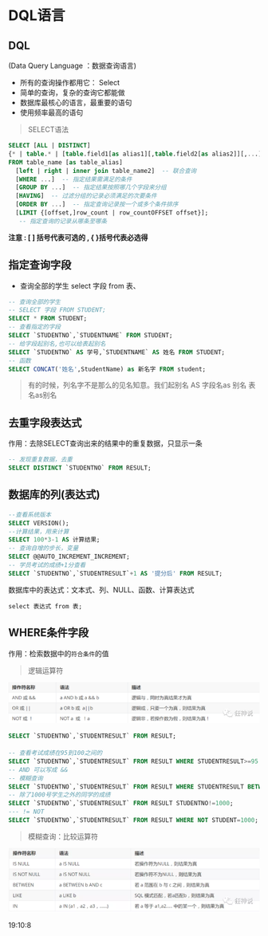 # DQL语言

## DQL

(Data Query Language ：数据查询语言)

- 所有的查询操作都用它： Select
- 简单的查询，复杂的查询它都能做
- 数据库最核心的语言，最重要的语句
- 使用频率最高的语句

> SELECT语法

```sql
SELECT [ALL | DISTINCT]
{* | table.* | [table.field1[as alias1][,table.field2[as alias2]][,...]]}
FROM table_name [as table_alias]
  [left | right | inner join table_name2]  -- 联合查询
  [WHERE ...]  -- 指定结果需满足的条件
  [GROUP BY ...]  -- 指定结果按照哪几个字段来分组
  [HAVING]  -- 过滤分组的记录必须满足的次要条件
  [ORDER BY ...]  -- 指定查询记录按一个或多个条件排序
  [LIMIT {[offset,]row_count | row_countOFFSET offset}];
   -- 指定查询的记录从哪条至哪条
```

**注意 : [ ] 括号代表可选的 , { }括号代表必选得**

## 指定查询字段

- 查询全部的学生 select 字段 from 表、

```sql
-- 查询全部的学生
-- SELECT 字段 FROM STUDENT;
SELECT * FROM STUDENT;
-- 查看指定的字段
SELECT `STUDENTNO`,`STUDENTNAME` FROM STUDENT;
-- 给字段起别名,也可以给表起别名
SELECT `STUDENTNO` AS 学号,`STUDENTNAME` AS 姓名 FROM STUDENT;
-- 函数
SELECT CONCAT('姓名',StudentName) as 新名字 FROM student;
```

> 有的时候，列名字不是那么的见名知意。我们起别名 AS 字段名as 别名 表名as别名

## 去重字段表达式

作用：去除SELECT查询出来的结果中的重复数据，只显示一条

```sql
-- 发现重复数据，去重
SELECT DISTINCT `STUDENTNO` FROM RESULT;

```

## 数据库的列(表达式)

```sql
--查看系统版本
SELECT VERSION();
--计算结果，用来计算
SELECT 100*3-1 AS 计算结果;
-- 查询自增的步长，变量
SELECT @@AUTO_INCREMENT_INCREMENT;
-- 学员考试的成绩+1分查看
SELECT `STUDENTNO`,`STUDENTRESULT`+1 AS '提分后' FROM RESULT;
```

数据库中的表达式：文本式、列、NULL、函数、计算表达式

`select 表达式 from 表;`

## WHERE条件字段

作用：检索数据中的`符合条件`的值

> 逻辑运算符

![image-20210217200250238](images/image-20210217200250238.png)

```sql
SELECT `STUDENTNO`,`STUDENTRESULT` FROM RESULT;

-- 查看考试成绩在95到100之间的
SELECT `STUDENTNO`,`STUDENTRESULT` FROM RESULT WHERE STUDENTRESULT>=95 AND STUDENTRESULT<=1;
-- AND 可以写成 &&
-- 模糊查询
SELECT `STUDENTNO`,`STUDENTRESULT` FROM RESULT WHERE STUDENTRESULT BETWEEN 95 AND 100;
-- 除了1000号学生之外的同学的成绩
SELECT `STUDENTNO`,`STUDENTRESULT` FROM RESULT STUDENTNO!=1000;
--- != NOT
SELECT `STUDENTNO`,`STUDENTRESULT` FROM RESULT WHERE NOT STUDENT=1000;
```

> 模糊查询：比较运算符

![image-20210217201051585](images/image-20210217201051585.png)

19:10:8



